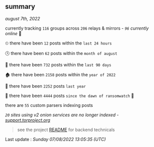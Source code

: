 
## summary
_august 7th, 2022_

currently tracking `116` groups across `206` relays & mirrors - _`96` currently online_ 📡

⏲ there have been `12` posts within the `last 24 hours`

🕓 there have been `62` posts within the `month of august`

📅 there have been `732` posts within the `last 90 days`

🏚 there have been `2158` posts within the `year of 2022`

🚀 there have been `2252` posts `last year`

🦕 there have been `4444` posts `since the dawn of ransomwatch` 🐣

there are `55` custom parsers indexing posts

_`20` sites using v2 onion services are no longer indexed - [support.torproject.org](https://support.torproject.org/onionservices/v2-deprecation/)_

> see the project [README](https://github.com/jmousqueton/ransomwatch#readme) for backend technicals



Last update : _Sunday 07/08/2022 13:05:35 (UTC)_

